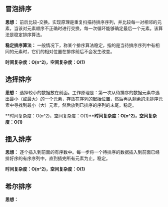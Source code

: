 ## 冒泡排序
**思想：** 前后比较-交换。实现原理是重复扫描待排序序列，并比较每一对相邻的元素，当该对元素顺序不正确时进行交换，每一次循环能够确定最后一个元素。该算法是稳定排序算法。

**稳定排序算法：** 一般情况下，称某个排序算法稳定，指的是当待排序序列中有相同的元素时，它们的相对位置在排序前后不会发生改变。

**时间复杂度：O(n^2)，空间复杂度：O(1)**


## 选择排序
**思想：** 选择较小的数据放在前面。工作原理是：第一次从待排序的数据元素中选出最小（或最大）的一个元素，存放在序列的起始位置，然后再从剩余的未排序元素中寻找到最小（大）元素，然后放到已排序的序列的末尾。稳定。

**时间复杂度：O(n^2)，空间复杂度：O(1)****时间复杂度：O(n^2)，空间复杂度：O(1)**

## 插入排序
**思想：** 逐个插入到前面的有序数中。每一步将一个待排序的数据插入到前面已经排好序的有序序列中，直到插完所有元素为止。稳定。

**时间复杂度：O(n^2)，空间复杂度：O(1)**

## 希尔排序
**思想：**  
